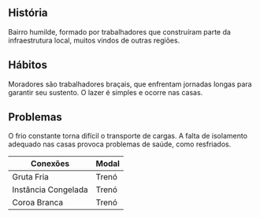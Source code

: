 ## História  
Bairro humilde, formado por trabalhadores que construíram parte da infraestrutura local, muitos vindos de outras regiões.

## Hábitos  
Moradores são trabalhadores braçais, que enfrentam jornadas longas para garantir seu sustento. O lazer é simples e ocorre nas casas.

## Problemas  
O frio constante torna difícil o transporte de cargas. A falta de isolamento adequado nas casas provoca problemas de saúde, como resfriados.

| Conexões            | Modal |
| ------------------- | ----- |
| Gruta Fria          | Trenó |
| Instância Congelada | Trenó |
| Coroa Branca        | Trenó |
